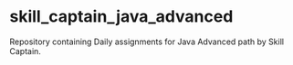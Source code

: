 # skill_captain_java_advanced
Repository containing Daily assignments for Java Advanced path by Skill Captain.
